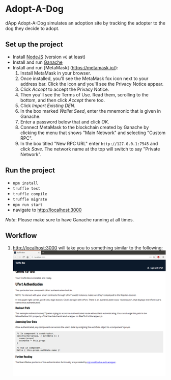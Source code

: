 # Adopt-A-Dog
dApp Adopt-A-Dog simulates an adoption site by tracking the adopter to the dog they decide to adopt.

## Set up the project

- Install [NodeJS](https://nodejs.org/en/) (version `v6` at least)
- Install and run [Ganache](https://truffleframework.com/ganache)
- Install and run [MetaMask] (https://metamask.io/):
   1. Install MetaMask in your browser.
   2. Once installed, you'll see the MetaMask fox icon next to your address bar. Click the icon and you'll see the Privacy Notice appear.
   3. Click *Accept* to accept the Privacy Notice.
   4. Then you'll see the Terms of Use. Read them, scrolling to the bottom, and then click *Accept* there too.
   5. Click *Import Existing DEN*.
   6. In the box marked *Wallet Seed*, enter the mnemonic that is given in Ganache.
   7. Enter a password below that and click *OK*.
   8. Connect MetaMask to the blockchain created by Ganache by clicking the menu that shows "Main Network" and selecting "Custom RPC".
   9. In the box titled "New RPC URL" enter `http://127.0.0.1:7545` and click *Save*. The network name at the top will switch to say "Private Network".

## Run the project
- `npm install`
- `truffle test`
- `truffle compile`
- `truffle migrate`
- `npm run start`
- navigate to [http://localhost:3000](http://localhost:3000)

_Note_: Please make sure to have Ganache running at all times.

## Workflow

1. [http://localhost:3000](http://localhost:3000) will take you to something similar to the following:
![](zassets/images/truffle.png)
